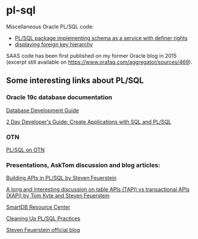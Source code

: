 # pl-sql
Miscellaneous Oracle PL/SQL code:
- <a href="https://github.com/pierreforstmann/pl-sql/blob/main/SAAS_README.md">PL/SQL package implementing schema as a service with definer rights</a>
- <a href="https://github.com/pierreforstmann/pl-sql/blob/main/RFKH_README.md">displaying foreign key hierarchy</a>

SAAS code has been first published on my former Oracle blog in 2015 (excerpt still available on https://www.orafaq.com/aggregator/sources/469).

## Some interesting links about PL/SQL

### Oracle 19c database documentation
<a href="https://docs.oracle.com/en/database/oracle/oracle-database/19/adfns/index.html">Database Development Guide</a>

<a href="https://www.oracle.com/pls/topic/lookup?ctx=en/database/oracle/oracle-database/19&id=TDDDG10000">2 Day Developer's Guide: Create Applications with SQL and PL/SQL </a>

### OTN
<a href="https://www.oracle.com/database/technologies/appdev/plsql.html">PL/SQL on OTN</a>

### Presentations, AskTom discussion and blog articles:
<a href="https://www.neooug.org/gloc/Presentations/2019/FeuersteinBuilding%20APIs%20in%20PLSQL.pdf">Building APIs in PL/SQL by Steven Feuerstein</a>

<a href="https://asktom.oracle.com/pls/apex/asktom.search?tag=considering-sql-as-a-service">A long and interesting discussion on table APIs (TAPI) vs transactional APIs (XAPI) by Tom Kyte and Steven Feuerstein</a>

<a href="http://stevenfeuersteinonplsql.blogspot.com/2018/05/the-smartdb-resource-center.html">SmartDB Resource Center</a>

<a href="https://blogs.oracle.com/connect/post/cleaning-up-plsql-practices">Cleaning Up PL/SQL Practices</a>

<a href=https://blogs.oracle.com/authors/steven-feuerstein> Steven Feuerstein official blog</a>


